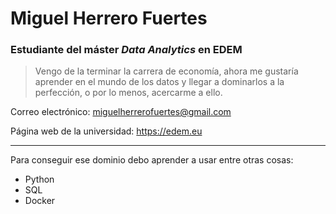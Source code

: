 # Miguel Herrero Fuertes

### Estudiante del máster ***Data Analytics*** en EDEM

> Vengo de la terminar la carrera de economía, ahora me gustaría aprender en el mundo de los datos y llegar a dominarlos a la perfección, o por lo menos, acercarme a ello.


Correo electrónico: <miguelherrerofuertes@gmail.com> 

Página web de la universidad: https://edem.eu


------

Para conseguir ese dominio debo aprender a usar entre otras cosas:

- Python
- SQL
- Docker
